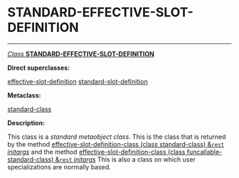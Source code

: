 STANDARD-EFFECTIVE-SLOT-DEFINITION
==================================

------------------------------------------------------------------------

[*Class* **STANDARD-EFFECTIVE-SLOT-DEFINITION**]()

**Direct superclasses:**

[]()[effective-slot-definition](class-effective-slot-definition.md) [standard-slot-definition](class-standard-slot-definition.md)

**Metaclass:**

[standard-class](class-standard-class.md)

**Description:**

This class is a *standard metaobject class*. This is the class that is returned by the method [effective-slot-definition-class (class standard-class) &`rest` *initargs*](effective-slot-definition-class-standard-class.md) and the method [effective-slot-definition-class (class funcallable-standard-class) &`rest` *initargs*](effective-slot-definition-class-funcallable-standard-class.md) This is also a class on which user specializations are normally based.
